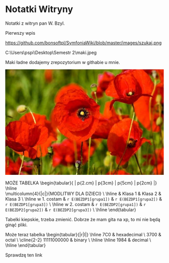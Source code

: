 # Notatki Witryny 

Notatki z witryn pan W. Bzyl.

Pierwszy wpis


https://github.com/bonsoftpl/SymfoniaWiki/blob/master/images/szukaj.png

C:\Users\pspi\Desktop\Semestr 2\maki.jpeg




Maki ładne dodajemy zrepozytorium w githabie u mnie.

![MAKI](maki.jpg)








MOŻE TABELKA
\begin{tabular}{ | p{2.cm} | p{3cm} | p{5cm} | p{2cm} |}
\hline   
\multicolumn{4}{|c|}{MODLITWY DLA DZIECI}             \\ 
\hline
                      & Klasa 1      & Klasa 2       & Klasa 3             \\ 
\hline
w 1. costam & `r E(BEZDP1[grupa1])` & `r E(BEZDP1[grupa2])` & `r E(BEZDP1[grupa3])`       \\ 
\hline
w 2. costam & `r E(BEZDP2[grupa1])` & `r E(BEZDP2[grupa2])` & `r E(BEZDP2[grupa3])`       \\ 
\hline
\end{tabular}

Tabelki kiepskie, trzeba zmienić.
Dobrze że mam gita na xp, to mi nie będą ginąć pliki.

Może teraz tabelka
\begin{tabular}{|r|l|}
  \hline
  7C0 & hexadecimal \\
  3700 & octal \\ \cline{2-2}
  11111000000 & binary \\
  \hline \hline
  1984 & decimal \\
  \hline
\end{tabular}

Sprawdzę ten link 











